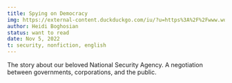 ```yaml
---
title: Spying on Democracy
img: https://external-content.duckduckgo.com/iu/?u=https%3A%2F%2Fwww.wortfm.org%2Fwp-content%2Fuploads%2F2013%2F06%2Fspying-on-democracy.jpg&f=1&nofb=1&ipt=16f89173bbc288ebc55ef14874c892be4f64e968e79d8a65a2dd6913dd35f3fd&ipo=images
author: Heidi Boghosian
status: want to read
date: Nov 5, 2022
t: security, nonfiction, english
---
```


The story about our beloved National Security Agency. A negotiation between governments, corporations, and the public.